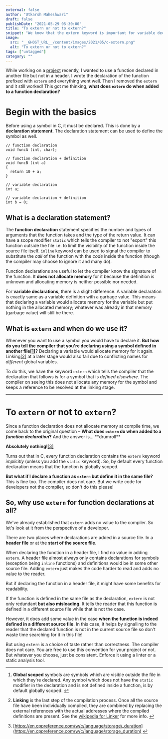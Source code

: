 ```yaml
---
external: false
author: "Utkarsh Maheshwari"
draft: false
publishDate: "2021-05-29 05:30:00"
title: "To extern or not to extern?"
snippet: "We know that the extern keyword is important for variable declarations in C. But how does it affect a function declaration and when to use it?"
image:
  src: "__GHOST_URL__/content/images/2021/05/c-extern.png"
  alt: "To extern or not to extern?"
tags: ["untagged"]
category: ""
---
```



While working on a [project](https://github.com/coditva/Jazz) recently, I wanted to use a function declared in another file but not in a header. I wrote the declaration of the function prefixed with `extern` and everything went well. Then I removed the `extern` and it still worked! This got me thinking, **what does `extern` do when added to a function declaration?**

Begin with the basics
=====================

Before using a symbol in C, it must be declared. This is done by a **declaration statement**. The declaration statement can be used to define the symbol as well.

    // function declaration
    void funcA (int, char);
    
    // function declaration + definition
    void funcB (int a)
    {
      return 10 + a;
    }
    
    // variable declaration
    int a;
    
    // variable declaration + definition
    int b = 0;
    

What is a declaration statement?
--------------------------------

The **function declaration** statement specifies the number and types of arguments that the function takes and the type of the return value. It can have a scope modifier `static` which tells the compiler to not "export" this function outside the file i.e. to limit the visibility of the function inside the source file itself. `inline` keyword can be used to signal the compiler to substitute the _call_ of the function with the _code_ inside the function (though the compiler may choose to ignore it and many do).

Function declarations are useful to let the compiler know the signature of the function. It **does not allocate memory** for it because the definition is unknown and allocating memory is neither possible nor needed.

For **variable declarations**, there is a slight difference. A variable declaration is exactly same as a variable definition with a garbage value. This means that declaring a variable would allocate memory for the variable but put nothing in the allocated memory; whatever was already in that memory (garbage value) will still be there.

What is `extern` and when do we use it?
---------------------------------------

Whenever you want to use a symbol you would have to declare it. **But how do you tell the compiler that you're declaring using a symbol defined in another file[\[1\]](#fn1)?** Declaring a variable would allocate memory for it again. Linking[\[2\]](#fn2) at a later stage would also fail due to conflicting names for _different_ global variables.

To do this, we have the keyword `extern` which tells the compiler that the declaration that follows is for a symbol that is _defined elsewhere_. The compiler on seeing this does not allocate any memory for the symbol and keeps a reference to be resolved at the linking stage.

* * *

To `extern` or not to `extern`?
===============================

Since a function declaration does not allocate memory at compile time, we come back to the original question – **What does `extern` do when added to a _function declaration_?** And the answer is... \*\*drumroll\*\*

**Absolutely nothing!**[\[3\]](#fn3)

Turns out that in C, every function declaration contains the `extern` keyword _implicitly_ (unless you add the `static` keyword). So, by default every function declaration means that the function is globally scoped.

**But what if I declare a function as `extern` but define it in the same file?** This is fine too. The compiler does not care. But we write code for developers not the compiler, so don't do this please!

So, why use `extern` for function declarations at all?
------------------------------------------------------

We've already established that `extern` adds no value to the compiler. So let's look at it from the perspective of a developer.

There are two places where declarations are added in a source file. In a **header file** or at the **start of the source file**.

When declaring the function in a header file, I find no value in adding `extern`. A header file almost always only contains declarations for symbols (exception being `inline` functions) and definitions would be in some other source file. Adding `extern` just makes the code harder to read and adds no value to the reader.

But if declaring the function in a header file, it might have some benefits for readability.

If the function is defined in the same file as the declaration, `extern` is not only redundant **but also misleading**. It tells the reader that this function is defined in a different source file while that is not the case.

However, it does add some value in the case **when the function is indeed defined in a different source file**. In this case, it helps by signalling to the reader that the declared function is not in the current source file so don't waste time searching for it in this file!

But using `extern` is a choice of taste rather than correctness. The compiler does not care. You are free to use this convention for your project or not. But whatever you choose, just be consistent. Enforce it using a linter or a static analysis tool.

* * *

1.  **Global scoped** symbols are symbols which are visible outside the file in which they're declared. Any symbol which does not have the `static` modifier in the declaration and is not defined inside a function, is by default globally scoped. [↩︎](#fnref1)
    
2.  **Linking** is the last step of the compilation process. Once all the source file have been individually compiled, they are combined by replacing the external references with the actual addresses where the compiled definitions are present. See the [wikipedia for Linker](https://en.wikipedia.org/wiki/Linker_%28computing%29) for more info. [↩︎](#fnref2)
    
3.  [https://en.cppreference.com/w/c/language/storage\_duration](https://en.cppreference.com/w/c/language/storage_duration) [↩︎](#fnref3)